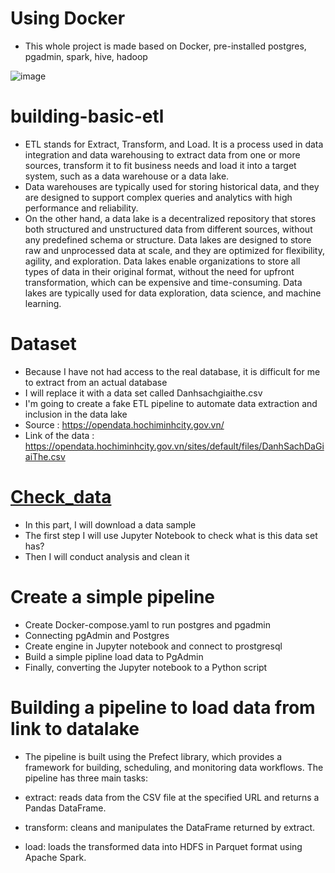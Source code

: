 # Using Docker
- This whole project is made based on Docker, pre-installed postgres, pgadmin, spark, hive, hadoop

![image](https://user-images.githubusercontent.com/115331941/232332014-55aa0ace-0b19-44ae-84de-f7a2e35eb03c.png)

# building-basic-etl
- ETL stands for Extract, Transform, and Load. It is a process used in data integration and data warehousing to extract data from one or more sources, transform it to fit business needs and load it into a target system, such as a data warehouse or a data lake.
- Data warehouses are typically used for storing historical data, and they are designed to support complex queries and analytics with high performance and reliability.
- On the other hand, a data lake is a decentralized repository that stores both structured and unstructured data from different sources, without any predefined schema or structure. Data lakes are designed to store raw and unprocessed data at scale, and they are optimized for flexibility, agility, and exploration. Data lakes enable organizations to store all types of data in their original format, without the need for upfront transformation, which can be expensive and time-consuming. Data lakes are typically used for data exploration, data science, and machine learning.

# Dataset
- Because I have not had access to the real database, it is difficult for me to extract from an actual database
- I will replace it with a data set called Danhsachgiaithe.csv
- I'm going to create a fake ETL pipeline to automate data extraction and inclusion in the data lake
- Source : https://opendata.hochiminhcity.gov.vn/
- Link of the data : https://opendata.hochiminhcity.gov.vn/sites/default/files/DanhSachDaGiaiThe.csv

# [Check_data](.trinhtn4322/building-basic-etl/Check-data)

- In this part, I will download a data sample
- The first step I will use Jupyter Notebook to check what is this data set has?
- Then I will conduct analysis and clean it

# Create a simple pipeline
- Create Docker-compose.yaml to run postgres and pgadmin
- Connecting pgAdmin and Postgres
- Create engine in Jupyter notebook and connect to prostgresql
- Build a simple pipline load data to PgAdmin
- Finally, converting the Jupyter notebook to a Python script

# Building a pipeline to load data from link to datalake

- The pipeline is built using the Prefect library, which provides a framework for building, scheduling, and monitoring data workflows. The pipeline has three main tasks:

- extract: reads data from the CSV file at the specified URL and returns a Pandas DataFrame.
- transform: cleans and manipulates the DataFrame returned by extract.
- load: loads the transformed data into HDFS in Parquet format using Apache Spark.
